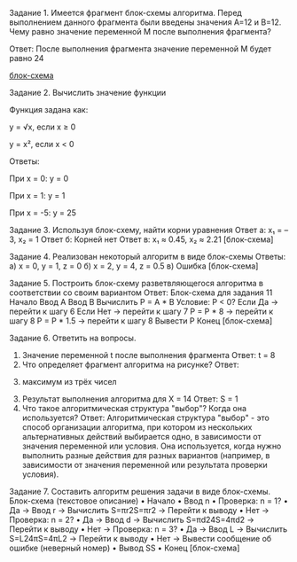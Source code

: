 Задание 1. Имеется фрагмент блок-схемы алгоритма. Перед выполнением данного фрагмента были введены значения A=12 и B=12. Чему равно значение переменной M после выполнения фрагмента?

Ответ:
После выполнения фрагмента значение переменной M будет равно 24

[блок-схема](https://github.com/lkaboba27/-/blob/block/image.png)

Задание 2. Вычислить значение функции

Функция задана как:

y = √x, если x ≥ 0

y = x², если x < 0

Ответы:

При x = 0: y = 0

При x = 1: y = 1

При x = -5: y = 25

Задание 3.  Используя блок-схему, найти корни уравнения
Ответ а:
x₁ = –3, x₂ = 1
Ответ б:
Корней нет
Ответ в:
x₁ ≈ 0.45, x₂ ≈ 2.21
[блок-схема]

Задание 4.  Реализован некоторый алгоритм в виде блок-схемы
Ответы:
а) x = 0, y = 1, z = 0
б) x = 2, y = 4, z = 0.5
в) Ошибка
[блок-схема]

Задание 5. Построить блок-схему разветвляющегося  алгоритма  в соответствии со своим вариантом
Ответ:
Блок-схема для задания 11
Начало
Ввод A
Ввод B
Вычислить P = A * B
Условие: P < 0?
Если Да → перейти к шагу 6
Если Нет → перейти к шагу 7
P = P * 8
→ перейти к шагу 8
P = P * 1.5
→ перейти к шагу 8
Вывести P
Конец
[блок-схема]

Задание 6. Ответить на вопросы.
1. Значение переменной t после выполнения фрагмента
Ответ:
t = 8
2. Что определяет фрагмент алгоритма на рисунке?
Ответ:
3) максимум из трёх чисел
3. Результат выполнения алгоритма для X = 14
Ответ:
S = 1
4. Что такое алгоритмическая структура "выбор"? Когда она используется?
Ответ:
Алгоритмическая структура "выбор" - это способ организации алгоритма, при котором из нескольких альтернативных действий выбирается одно, в зависимости от значения переменной или условия.
Она используется, когда нужно выполнить разные действия для разных вариантов (например, в зависимости от значения переменной или результата проверки условия).

Задание 7. Составить алгоритм решения задачи в виде блок-схемы.
Блок-схема (текстовое описание)
•	Начало
•	Ввод n
•	Проверка: n = 1?
•	Да → Ввод r → Вычислить S=πr2S=πr2 → Перейти к выводу
•	Нет → Проверка: n = 2?
•	Да → Ввод d → Вычислить S=πd24S=4πd2 → Перейти к выводу
•	Нет → Проверка: n = 3?
•	Да → Ввод L → Вычислить S=L24πS=4πL2 → Перейти к выводу
•	Нет → Вывести сообщение об ошибке (неверный номер)
•	Вывод SS
•	Конец
[блок-схема]

